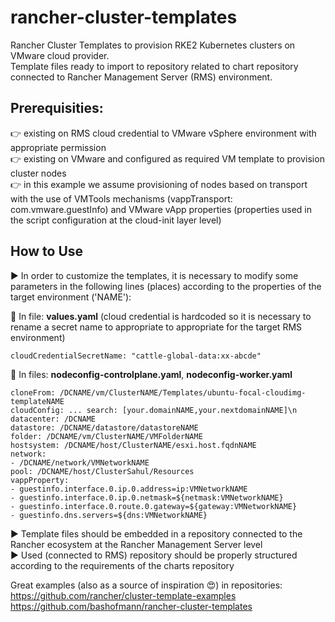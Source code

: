 # rancher-cluster-templates

Rancher Cluster Templates to provision RKE2 Kubernetes clusters on VMware cloud provider.  
Template files ready to import to repository related to chart repository connected to Rancher Management Server (RMS) environment.

## Prerequisities:
:point_right: existing on RMS cloud credential to VMware vSphere environment with appropriate permission  
:point_right: existing on VMware and configured as required VM template to provision cluster nodes  
:point_right: in this example we assume provisioning of nodes based on transport with the use of VMTools mechanisms (vappTransport: com.vmware.guestInfo) and VMware vApp properties (properties used in the script configuration at the cloud-init layer level)  

## How to Use
:arrow_forward: In order to customize the templates, it is necessary to modify some parameters in the following lines (places) according to the properties of the target environment ('NAME'):  

:twisted_rightwards_arrows: In file: **values.yaml** (cloud credential is hardcoded so it is necessary to rename a secret name to appropriate to appropriate for the target RMS environment)
```
cloudCredentialSecretName: "cattle-global-data:xx-abcde"
```
:twisted_rightwards_arrows: In files: **nodeconfig-controlplane.yaml**, **nodeconfig-worker.yaml**
```
cloneFrom: /DCNAME/vm/ClusterNAME/Templates/ubuntu-focal-cloudimg-templateNAME
cloudConfig: ... search: [your.domainNAME,your.nextdomainNAME]\n
datacenter: /DCNAME
datastore: /DCNAME/datastore/datastoreNAME
folder: /DCNAME/vm/ClusterNAME/VMFolderNAME
hostsystem: /DCNAME/host/ClusterNAME/esxi.host.fqdnNAME
network:
- /DCNAME/network/VMNetworkNAME
pool: /DCNAME/host/ClusterSahul/Resources
vappProperty:
- guestinfo.interface.0.ip.0.address=ip:VMNetworkNAME
- guestinfo.interface.0.ip.0.netmask=${netmask:VMNetworkNAME}
- guestinfo.interface.0.route.0.gateway=${gateway:VMNetworkNAME}
- guestinfo.dns.servers=${dns:VMNetworkNAME}
```
:arrow_forward: Template files should be embedded in a repository connected to the Rancher ecosystem at the Rancher Management Server level  
:arrow_forward: Used (connected to RMS) repository should be properly structured according to the requirements of the charts repository

Great examples (also as a source of inspiration :heart_eyes:) in repositories:  
https://github.com/rancher/cluster-template-examples  
https://github.com/bashofmann/rancher-cluster-templates
